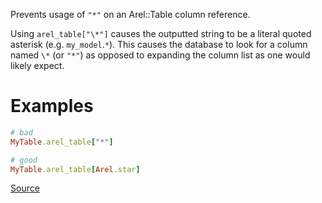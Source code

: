 
Prevents usage of `"*"` on an Arel::Table column reference.

Using `arel_table["\*"]` causes the outputted string to be a literal
quoted asterisk (e.g. `my_model`.`*`). This causes the
database to look for a column named `\*` (or `"*"`) as opposed
to expanding the column list as one would likely expect.

# Examples

```ruby
# bad
MyTable.arel_table["*"]

# good
MyTable.arel_table[Arel.star]
```

[Source](http://www.rubydoc.info/gems/rubocop/RuboCop/Cop/Rails/ArelStar)